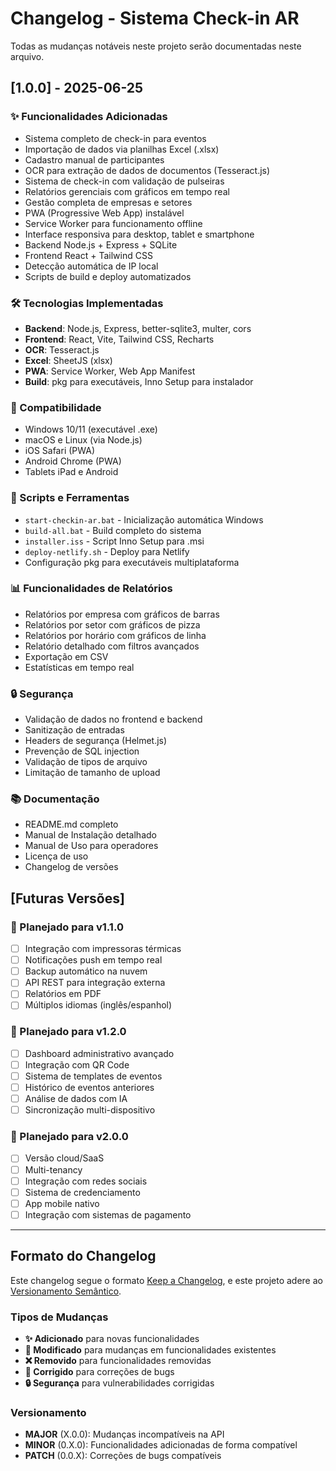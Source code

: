 # Changelog - Sistema Check-in AR

Todas as mudanças notáveis neste projeto serão documentadas neste arquivo.

## [1.0.0] - 2025-06-25

### ✨ Funcionalidades Adicionadas
- Sistema completo de check-in para eventos
- Importação de dados via planilhas Excel (.xlsx)
- Cadastro manual de participantes
- OCR para extração de dados de documentos (Tesseract.js)
- Sistema de check-in com validação de pulseiras
- Relatórios gerenciais com gráficos em tempo real
- Gestão completa de empresas e setores
- PWA (Progressive Web App) instalável
- Service Worker para funcionamento offline
- Interface responsiva para desktop, tablet e smartphone
- Backend Node.js + Express + SQLite
- Frontend React + Tailwind CSS
- Detecção automática de IP local
- Scripts de build e deploy automatizados

### 🛠️ Tecnologias Implementadas
- **Backend**: Node.js, Express, better-sqlite3, multer, cors
- **Frontend**: React, Vite, Tailwind CSS, Recharts
- **OCR**: Tesseract.js
- **Excel**: SheetJS (xlsx)
- **PWA**: Service Worker, Web App Manifest
- **Build**: pkg para executáveis, Inno Setup para instalador

### 📱 Compatibilidade
- Windows 10/11 (executável .exe)
- macOS e Linux (via Node.js)
- iOS Safari (PWA)
- Android Chrome (PWA)
- Tablets iPad e Android

### 🔧 Scripts e Ferramentas
- `start-checkin-ar.bat` - Inicialização automática Windows
- `build-all.bat` - Build completo do sistema
- `installer.iss` - Script Inno Setup para .msi
- `deploy-netlify.sh` - Deploy para Netlify
- Configuração pkg para executáveis multiplataforma

### 📊 Funcionalidades de Relatórios
- Relatórios por empresa com gráficos de barras
- Relatórios por setor com gráficos de pizza
- Relatórios por horário com gráficos de linha
- Relatório detalhado com filtros avançados
- Exportação em CSV
- Estatísticas em tempo real

### 🔒 Segurança
- Validação de dados no frontend e backend
- Sanitização de entradas
- Headers de segurança (Helmet.js)
- Prevenção de SQL injection
- Validação de tipos de arquivo
- Limitação de tamanho de upload

### 📚 Documentação
- README.md completo
- Manual de Instalação detalhado
- Manual de Uso para operadores
- Licença de uso
- Changelog de versões

## [Futuras Versões]

### 🔄 Planejado para v1.1.0
- [ ] Integração com impressoras térmicas
- [ ] Notificações push em tempo real
- [ ] Backup automático na nuvem
- [ ] API REST para integração externa
- [ ] Relatórios em PDF
- [ ] Múltiplos idiomas (inglês/espanhol)

### 🔄 Planejado para v1.2.0
- [ ] Dashboard administrativo avançado
- [ ] Integração com QR Code
- [ ] Sistema de templates de eventos
- [ ] Histórico de eventos anteriores
- [ ] Análise de dados com IA
- [ ] Sincronização multi-dispositivo

### 🔄 Planejado para v2.0.0
- [ ] Versão cloud/SaaS
- [ ] Multi-tenancy
- [ ] Integração com redes sociais
- [ ] Sistema de credenciamento
- [ ] App mobile nativo
- [ ] Integração com sistemas de pagamento

---

## Formato do Changelog

Este changelog segue o formato [Keep a Changelog](https://keepachangelog.com/pt-BR/1.0.0/),
e este projeto adere ao [Versionamento Semântico](https://semver.org/lang/pt-BR/).

### Tipos de Mudanças
- **✨ Adicionado** para novas funcionalidades
- **🔄 Modificado** para mudanças em funcionalidades existentes
- **❌ Removido** para funcionalidades removidas
- **🐛 Corrigido** para correções de bugs
- **🔒 Segurança** para vulnerabilidades corrigidas

### Versionamento
- **MAJOR** (X.0.0): Mudanças incompatíveis na API
- **MINOR** (0.X.0): Funcionalidades adicionadas de forma compatível
- **PATCH** (0.0.X): Correções de bugs compatíveis


